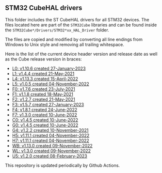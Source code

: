 ## STM32 CubeHAL drivers

This folder includes the ST CubeHAL drivers for all STM32 devices. The files
located here are part of the `STM32Cube` libraries and can be found inside the
`STM32Cube*/Drivers/STM32*xx_HAL_Driver` folder.

The files are copied and modified by converting all line endings from Windows to
Unix style and removing all trailing whitespace.

Here is the list of the current device header version and release date as well
as the Cube release version in braces:

- [L0: v1.10.6 created 27-January-2023](https://github.com/STMicroelectronics/STM32CubeL0)
- [L1: v1.4.4 created 21-May-2021](https://github.com/STMicroelectronics/STM32CubeL1)
- [L4: v1.13.3 created 15-April-2022](https://github.com/STMicroelectronics/STM32CubeL4)
- [L5: v1.0.5 created 04-November-2022](https://github.com/STMicroelectronics/STM32CubeL5)
- [F0: v1.7.6 created 23-July-2021](https://github.com/STMicroelectronics/STM32CubeF0)
- [F1: v1.1.8 created 18-May-2021](https://github.com/STMicroelectronics/STM32CubeF1)
- [F2: v1.2.7 created 21-May-2021](https://github.com/STMicroelectronics/STM32CubeF2)
- [F3: v1.5.7 created 27-January-2023](https://github.com/STMicroelectronics/STM32CubeF3)
- [F4: v1.8.1 created 24-June-2022](https://github.com/STMicroelectronics/STM32CubeF4)
- [F7: v1.3.0 created 10-June-2022](https://github.com/STMicroelectronics/STM32CubeF7)
- [C0: v1.4.5 created 10-June-2022](https://github.com/STMicroelectronics/STM32CubeC0)
- [G0: v1.4.5 created 10-June-2022](https://github.com/STMicroelectronics/STM32CubeG0)
- [G4: v1.2.2 created 10-November-2021](https://github.com/STMicroelectronics/STM32CubeG4)
- [H5: v1.11.1 created 04-November-2022](https://github.com/STMicroelectronics/STM32CubeH5)
- [H7: v1.11.1 created 04-November-2022](https://github.com/STMicroelectronics/STM32CubeH7)
- [WB: v1.13.0 created 09-November-2022](https://github.com/STMicroelectronics/STM32CubeWB)
- [WL: v1.3.0 created 09-November-2022](https://github.com/STMicroelectronics/STM32CubeWL)
- [U5: v1.2.0 created 08-February-2023](https://github.com/STMicroelectronics/STM32CubeU5)

This repository is updated periodically by Github Actions.
